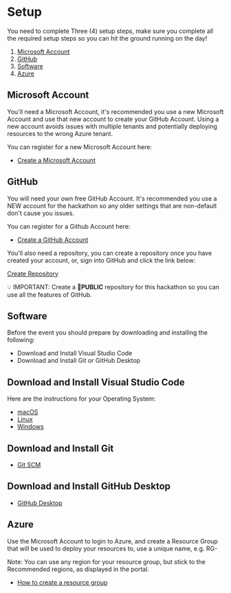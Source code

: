# Setup

You need to complete Three (4) setup steps, make sure you complete all the required setup steps so you can hit the ground running on the day!

1. [Microsoft Account](https://github.com/waynehoggett/AzureHackathons/blob/main/2%20-%20DevOps%20with%20GitHub/Setup/readme.md#microsoft-account)
2. [GitHub](https://github.com/waynehoggett/AzureHackathons/blob/main/2%20-%20DevOps%20with%20GitHub/Setup/readme.md#github)
3. [Software](https://github.com/waynehoggett/AzureHackathons/blob/main/2%20-%20DevOps%20with%20GitHub/Setup/readme.md#software)
4. [Azure](https://github.com/waynehoggett/AzureHackathons/blob/main/2%20-%20DevOps%20with%20GitHub/Setup/readme.md#software)

## Microsoft Account

You'll need a Microsoft Account, it's recommended you use a new Microsoft Account and use that new account to create your GitHub Account. Using a new account avoids issues with multiple tenants and potentially deploying resources to the wrong Azure tenant.

You can register for a new Microsoft Account here:
* [Create a Microsoft Account](https://signup.live.com/)

## GitHub

You will need your own free GitHub Account. It's recommended you use a NEW account for the hackathon so any older settings that are non-default don't cause you issues.

You can register for a Github Account here:
* [Create a GitHub Account](https://github.com/signup)

You'll also need a repository, you can create a repository once you have created your account, or, sign into GitHub and click the link below:

[Create Repository](https://github.com/new)

💡 IMPORTANT: Create a **🔖PUBLIC** repository for this hackathon so you can use all the features of GitHub.

## Software

Before the event you should prepare by downloading and installing the following:
 * Download and Install Visual Studio Code
 * Download and Install Git or GitHub Desktop

## Download and Install Visual Studio Code
Here are the instructions for your Operating System:
 * [macOS](https://code.visualstudio.com/docs/setup/mac)
 * [Linux](https://code.visualstudio.com/docs/setup/linux)
 * [Windows](https://code.visualstudio.com/docs/setup/windows)

## Download and Install Git
* [Git SCM](https://git-scm.com/download)

## Download and Install GitHub Desktop
* [GitHub Desktop](https://desktop.github.com/)

## Azure

Use the Microsoft Account to login to Azure, and create a Resource Group that will be used to deploy your resources to, use a unique name, e.g. RG-<YourName>

Note: You can use any region for your resource group, but stick to the Recommended regions, as displayed in the portal.
  
* [How to create a resource group](https://learn.microsoft.com/en-us/azure/azure-resource-manager/management/manage-resource-groups-portal#create-resource-groups)
